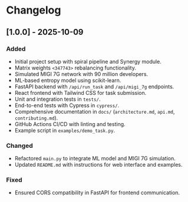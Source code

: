 # Changelog

## [1.0.0] - 2025-10-09
### Added
- Initial project setup with spiral pipeline and Synergy module.
- Matrix weights `<347743>` rebalancing functionality.
- Simulated MIGI 7G network with 90 million developers.
- ML-based entropy model using scikit-learn.
- FastAPI backend with `/api/run_task` and `/api/migi_7g` endpoints.
- React frontend with Tailwind CSS for task submission.
- Unit and integration tests in `tests/`.
- End-to-end tests with Cypress in `cypress/`.
- Comprehensive documentation in `docs/` (`architecture.md`, `api.md`, `contributing.md`).
- GitHub Actions CI/CD with linting and testing.
- Example script in `examples/demo_task.py`.

### Changed
- Refactored `main.py` to integrate ML model and MIGI 7G simulation.
- Updated `README.md` with instructions for web interface and examples.

### Fixed
- Ensured CORS compatibility in FastAPI for frontend communication.